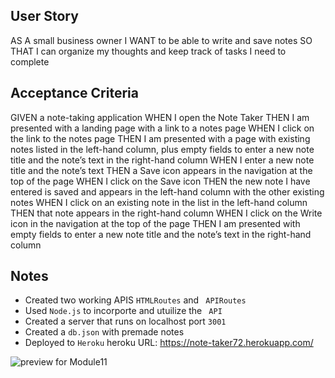 ## User Story
AS A small business owner
I WANT to be able to write and save notes
SO THAT I can organize my thoughts and keep track of tasks I need to complete

## Acceptance Criteria
GIVEN a note-taking application
WHEN I open the Note Taker
THEN I am presented with a landing page with a link to a notes page
WHEN I click on the link to the notes page
THEN I am presented with a page with existing notes listed in the left-hand column, plus empty fields to enter a new note title and the note’s text in the right-hand column
WHEN I enter a new note title and the note’s text
THEN a Save icon appears in the navigation at the top of the page
WHEN I click on the Save icon
THEN the new note I have entered is saved and appears in the left-hand column with the other existing notes
WHEN I click on an existing note in the list in the left-hand column
THEN that note appears in the right-hand column
WHEN I click on the Write icon in the navigation at the top of the page
THEN I am presented with empty fields to enter a new note title and the note’s text in the right-hand column

## Notes
- Created two working APIS `HTMLRoutes` and ` APIRoutes`
- Used `Node.js` to incorporte and utuilize the ` API`
- Created a server that runs on localhost port `3001`
- Created a `db.json` with premade notes
- Deployed to ` Heroku ` heroku URL: https://note-taker72.herokuapp.com/






![preview for Module11](https://user-images.githubusercontent.com/104086686/184550515-bf1f1959-45db-495e-9b46-71afab78558c.png)

